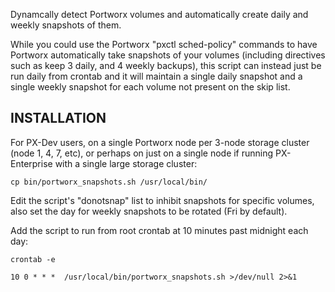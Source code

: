 Dynamcally detect Portworx volumes and automatically create daily and weekly snapshots of them.

While you could use the Portworx "pxctl sched-policy" commands to have Portworx automatically take snapshots of your volumes (including directives such as keep 3 daily, and 4 weekly backups), this script can instead just be run daily from crontab and it will maintain a single daily snapshot and a single weekly snapshot for each volume not present on the skip list.


## INSTALLATION

For PX-Dev users, on a single Portworx node per 3-node storage cluster (node 1, 4, 7, etc), or perhaps on just on a single node if running PX-Enterprise with a single large storage cluster:


```
cp bin/portworx_snapshots.sh /usr/local/bin/
```

Edit the script's "donotsnap" list to inhibit snapshots for specific volumes, also set the day for weekly snapshots to be rotated (Fri by default).

Add the script to run from root crontab at 10 minutes past midnight each day:

```
crontab -e

10 0 * * *  /usr/local/bin/portworx_snapshots.sh >/dev/null 2>&1
```
